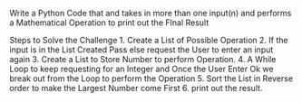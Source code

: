 Write a Python Code that and takes in more than one input(n) and performs a Mathematical Operation to print out the FInal Result

Steps  to Solve the Challenge
    1. Create a List of Possible Operation
    2. If the input is in the List Created Pass else request the User to enter an input again
    3. Create a List to Store Number to perform Operation.
    4. A While Loop to keep requesting for an Integer and Once the User Enter Ok we break out from the Loop to perform the Operation
    5. Sort the List in Reverse order to make the Largest Number come First
    6. print out the result.
